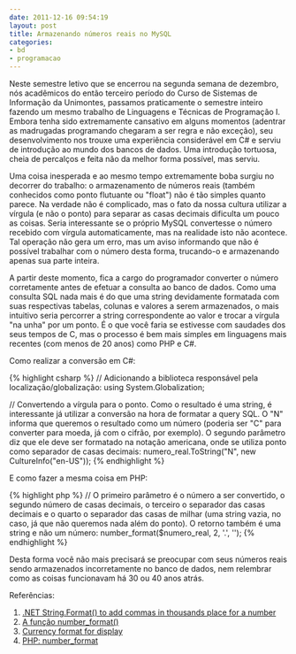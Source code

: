 ```yaml
---
date: 2011-12-16 09:54:19
layout: post
title: Armazenando números reais no MySQL
categories:
- bd
- programacao
---
```


Neste semestre letivo que se encerrou na segunda semana de dezembro, nós acadêmicos do então terceiro período do Curso de Sistemas de Informação da Unimontes, passamos praticamente o semestre inteiro fazendo um mesmo trabalho de Linguagens e Técnicas de Programação I. Embora tenha sido extremamente cansativo em alguns momentos (adentrar as madrugadas programando chegaram a ser regra e não exceção), seu desenvolvimento nos trouxe uma experiência considerável em C# e serviu de introdução ao mundo dos bancos de dados. Uma introdução tortuosa, cheia de percalços e feita não da melhor forma possível, mas serviu.

Uma coisa inesperada e ao mesmo tempo extremamente boba surgiu no decorrer do trabalho: o armazenamento de números reais (também conhecidos como ponto flutuante ou "float") não é tão simples quanto parece. Na verdade não é complicado, mas o fato da nossa cultura utilizar a vírgula (e não o ponto) para separar as casas decimais dificulta um pouco as coisas. Seria interessante se o próprio MySQL convertesse o número recebido com vírgula automaticamente, mas na realidade isto não acontece. Tal operação não gera um erro, mas um aviso informando que não é possível trabalhar com o número desta forma, trucando-o e armazenando apenas sua parte inteira.

A partir deste momento, fica a cargo do programador converter o número corretamente antes de efetuar a consulta ao banco de dados. Como uma consulta SQL nada mais é do que uma string devidamente formatada com suas respectivas tabelas, colunas e valores a serem armazenados, o mais intuitivo seria percorrer a string correspondente ao valor e trocar a vírgula "na unha" por um ponto. É o que você faria se estivesse com saudades dos seus tempos de C, mas o processo é bem mais simples em linguagens mais recentes (com menos de 20 anos) como PHP e C#.

Como realizar a conversão em C#:

{% highlight csharp %}
// Adicionando a biblioteca responsável pela localização/globalização:
using System.Globalization;

// Convertendo a vírgula para o ponto. Como o resultado é uma string, é interessante já utilizar a conversão na hora de formatar a query SQL. O "N" informa que queremos o resultado como um número (poderia ser "C" para converter para moeda, já com o cifrão, por exemplo). O segundo parâmetro diz que ele deve ser formatado na notação americana, onde se utiliza ponto como separador de casas decimais:
numero_real.ToString("N", new CultureInfo("en-US"));
{% endhighlight %}

E como fazer a mesma coisa em PHP:

{% highlight php %}
// O primeiro parâmetro é o número a ser convertido, o segundo número de casas decimais, o terceiro o separador das casas decimais e o quarto o separador das casas de milhar (uma string vazia, no caso, já que não queremos nada além do ponto). O retorno também é uma string e não um número:
number_format($numero_real, 2, '.', '');
{% endhighlight %}

Desta forma você não mais precisará se preocupar com seus números reais sendo armazenados incorretamente no banco de dados, nem relembrar como as coisas funcionavam há 30 ou 40 anos atrás.

Referências:  
1. [.NET String.Format() to add commas in thousands place for a number](http://stackoverflow.com/questions/105770/net-string-format-to-add-commas-in-thousands-place-for-a-number)  
2. [A função number_format()](http://imasters.com.br/artigo/448/php/a_funcao_number_format/)  
3. [Currency format for display](http://stackoverflow.com/questions/4842332/currency-format-for-display)  
4. [PHP: number_format](http://www.php.net/manual/en/function.number-format.php)
